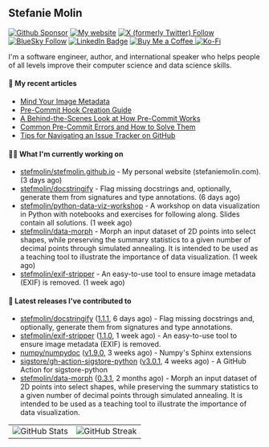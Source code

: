 ## Stefanie Molin

[![Github Sponsor](https://img.shields.io/static/v1?label=Sponsor&message=%E2%9D%A4&logo=GitHub&link=https://github.com/sponsors/stefmolin&style=flat)](https://github.com/sponsors/stefmolin)
[![My website](https://img.shields.io/badge/website-stefaniemolin.com-0073b7?style=flat&link=https://stefaniemolin.com/)](https://stefaniemolin.com/)
[![X (formerly Twitter) Follow](https://img.shields.io/twitter/follow/StefanieMolin?style=social)](https://twitter.com/StefanieMolin)
[![BlueSky Follow](https://img.shields.io/badge/-Stefanie%20Molin-blue?style=flat-square&logo=bluesky&logoColor=white&link=https://bsky.app/profile/stefaniemolin.com)](https://bsky.app/profile/stefaniemolin.com)
[![LinkedIn Badge](https://img.shields.io/badge/LinkedIn-Stefanie%20Molin-blue?style=flat-square&logo=Linkedin&logoColor=white&link=https://www.linkedin.com/in/stefanie-molin/)](https://www.linkedin.com/in/stefanie-molin/)
[![Buy Me a Coffee](https://img.shields.io/badge/Buy_Me_a_Coffee-yellow?style=flat&logo=buymeacoffee&logoColor=white&labelColor=yellow&color=gray)
](https://www.buymeacoffee.com/stefanie.molin)
[![Ko-Fi](https://shields.io/badge/kofi-Support-ff5f5f?logo=ko-fi&style=flat)](https://ko-fi.com/stefaniemolin)

I'm a software engineer, author, and international speaker who helps people of all levels
improve their computer science and data science skills.

#### 📜 My recent articles

- [Mind Your Image Metadata](https://stefaniemolin.com/articles/devx/pre-commit/exif-stripper)
- [Pre-Commit Hook Creation Guide](https://stefaniemolin.com/articles/devx/pre-commit/hook-creation-guide)
- [A Behind-the-Scenes Look at How Pre-Commit Works](https://stefaniemolin.com/articles/devx/pre-commit/behind-the-scenes)
- [Common Pre-Commit Errors and How to Solve Them](https://stefaniemolin.com/articles/devx/pre-commit/troubleshooting-guide)
- [Tips for Navigating an Issue Tracker on GitHub](https://stefaniemolin.com/articles/open-source/navigating-an-issue-tracker)

#### 👩‍💻 What I'm currently working on

- [stefmolin/stefmolin.github.io](https://github.com/stefmolin/stefmolin.github.io) - My personal website (stefaniemolin.com). (3 days ago)
- [stefmolin/docstringify](https://github.com/stefmolin/docstringify) - Flag missing docstrings and, optionally, generate them from signatures and type annotations. (6 days ago)
- [stefmolin/python-data-viz-workshop](https://github.com/stefmolin/python-data-viz-workshop) - A workshop on data visualization in Python with notebooks and exercises for following along.  Slides contain all solutions. (1 week ago)
- [stefmolin/data-morph](https://github.com/stefmolin/data-morph) - Morph an input dataset of 2D points into select shapes, while preserving the summary statistics to a given number of decimal points through simulated annealing. It is intended to be used as a teaching tool to illustrate the importance of data visualization. (1 week ago)
- [stefmolin/exif-stripper](https://github.com/stefmolin/exif-stripper) - An easy-to-use tool to ensure image metadata (EXIF) is removed. (1 week ago)

#### 🔭 Latest releases I've contributed to

- [stefmolin/docstringify](https://github.com/stefmolin/docstringify) ([1.1.1](https://github.com/stefmolin/docstringify/releases/tag/1.1.1), 6 days ago) - Flag missing docstrings and, optionally, generate them from signatures and type annotations.
- [stefmolin/exif-stripper](https://github.com/stefmolin/exif-stripper) ([1.1.0](https://github.com/stefmolin/exif-stripper/releases/tag/1.1.0), 1 week ago) - An easy-to-use tool to ensure image metadata (EXIF) is removed.
- [numpy/numpydoc](https://github.com/numpy/numpydoc) ([v1.9.0](https://github.com/numpy/numpydoc/releases/tag/v1.9.0), 3 weeks ago) - Numpy&#39;s Sphinx extensions
- [sigstore/gh-action-sigstore-python](https://github.com/sigstore/gh-action-sigstore-python) ([v3.0.1](https://github.com/sigstore/gh-action-sigstore-python/releases/tag/v3.0.1), 4 weeks ago) - A GitHub Action for sigstore-python
- [stefmolin/data-morph](https://github.com/stefmolin/data-morph) ([0.3.1](https://github.com/stefmolin/data-morph/releases/tag/0.3.1), 2 months ago) - Morph an input dataset of 2D points into select shapes, while preserving the summary statistics to a given number of decimal points through simulated annealing. It is intended to be used as a teaching tool to illustrate the importance of data visualization.

<table>
  <tr style="border: none">
    <td valign="top" style="border: none">
      <img src="https://github-readme-stats.vercel.app/api?username=stefmolin&rank_icon=percentile&show_icons=true&theme=transparent" alt="GitHub Stats" />
    </td>
    <td valign="top" style="border: none">
      <img src="https://github-readme-streak-stats.herokuapp.com?user=stefmolin&mode=weekly&theme=transparent" alt="GitHub Streak" />
    </td>
  </tr>
</table>

